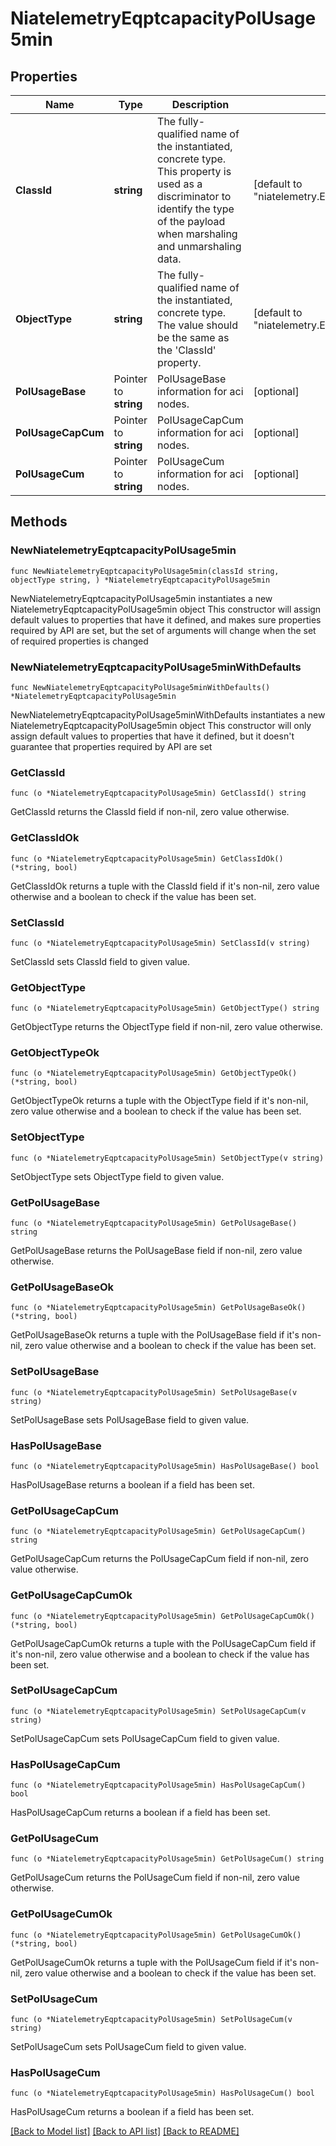 # NiatelemetryEqptcapacityPolUsage5min

## Properties

Name | Type | Description | Notes
------------ | ------------- | ------------- | -------------
**ClassId** | **string** | The fully-qualified name of the instantiated, concrete type. This property is used as a discriminator to identify the type of the payload when marshaling and unmarshaling data. | [default to "niatelemetry.EqptcapacityPolUsage5min"]
**ObjectType** | **string** | The fully-qualified name of the instantiated, concrete type. The value should be the same as the &#39;ClassId&#39; property. | [default to "niatelemetry.EqptcapacityPolUsage5min"]
**PolUsageBase** | Pointer to **string** | PolUsageBase information for aci nodes. | [optional] 
**PolUsageCapCum** | Pointer to **string** | PolUsageCapCum information for aci nodes. | [optional] 
**PolUsageCum** | Pointer to **string** | PolUsageCum information for aci nodes. | [optional] 

## Methods

### NewNiatelemetryEqptcapacityPolUsage5min

`func NewNiatelemetryEqptcapacityPolUsage5min(classId string, objectType string, ) *NiatelemetryEqptcapacityPolUsage5min`

NewNiatelemetryEqptcapacityPolUsage5min instantiates a new NiatelemetryEqptcapacityPolUsage5min object
This constructor will assign default values to properties that have it defined,
and makes sure properties required by API are set, but the set of arguments
will change when the set of required properties is changed

### NewNiatelemetryEqptcapacityPolUsage5minWithDefaults

`func NewNiatelemetryEqptcapacityPolUsage5minWithDefaults() *NiatelemetryEqptcapacityPolUsage5min`

NewNiatelemetryEqptcapacityPolUsage5minWithDefaults instantiates a new NiatelemetryEqptcapacityPolUsage5min object
This constructor will only assign default values to properties that have it defined,
but it doesn't guarantee that properties required by API are set

### GetClassId

`func (o *NiatelemetryEqptcapacityPolUsage5min) GetClassId() string`

GetClassId returns the ClassId field if non-nil, zero value otherwise.

### GetClassIdOk

`func (o *NiatelemetryEqptcapacityPolUsage5min) GetClassIdOk() (*string, bool)`

GetClassIdOk returns a tuple with the ClassId field if it's non-nil, zero value otherwise
and a boolean to check if the value has been set.

### SetClassId

`func (o *NiatelemetryEqptcapacityPolUsage5min) SetClassId(v string)`

SetClassId sets ClassId field to given value.


### GetObjectType

`func (o *NiatelemetryEqptcapacityPolUsage5min) GetObjectType() string`

GetObjectType returns the ObjectType field if non-nil, zero value otherwise.

### GetObjectTypeOk

`func (o *NiatelemetryEqptcapacityPolUsage5min) GetObjectTypeOk() (*string, bool)`

GetObjectTypeOk returns a tuple with the ObjectType field if it's non-nil, zero value otherwise
and a boolean to check if the value has been set.

### SetObjectType

`func (o *NiatelemetryEqptcapacityPolUsage5min) SetObjectType(v string)`

SetObjectType sets ObjectType field to given value.


### GetPolUsageBase

`func (o *NiatelemetryEqptcapacityPolUsage5min) GetPolUsageBase() string`

GetPolUsageBase returns the PolUsageBase field if non-nil, zero value otherwise.

### GetPolUsageBaseOk

`func (o *NiatelemetryEqptcapacityPolUsage5min) GetPolUsageBaseOk() (*string, bool)`

GetPolUsageBaseOk returns a tuple with the PolUsageBase field if it's non-nil, zero value otherwise
and a boolean to check if the value has been set.

### SetPolUsageBase

`func (o *NiatelemetryEqptcapacityPolUsage5min) SetPolUsageBase(v string)`

SetPolUsageBase sets PolUsageBase field to given value.

### HasPolUsageBase

`func (o *NiatelemetryEqptcapacityPolUsage5min) HasPolUsageBase() bool`

HasPolUsageBase returns a boolean if a field has been set.

### GetPolUsageCapCum

`func (o *NiatelemetryEqptcapacityPolUsage5min) GetPolUsageCapCum() string`

GetPolUsageCapCum returns the PolUsageCapCum field if non-nil, zero value otherwise.

### GetPolUsageCapCumOk

`func (o *NiatelemetryEqptcapacityPolUsage5min) GetPolUsageCapCumOk() (*string, bool)`

GetPolUsageCapCumOk returns a tuple with the PolUsageCapCum field if it's non-nil, zero value otherwise
and a boolean to check if the value has been set.

### SetPolUsageCapCum

`func (o *NiatelemetryEqptcapacityPolUsage5min) SetPolUsageCapCum(v string)`

SetPolUsageCapCum sets PolUsageCapCum field to given value.

### HasPolUsageCapCum

`func (o *NiatelemetryEqptcapacityPolUsage5min) HasPolUsageCapCum() bool`

HasPolUsageCapCum returns a boolean if a field has been set.

### GetPolUsageCum

`func (o *NiatelemetryEqptcapacityPolUsage5min) GetPolUsageCum() string`

GetPolUsageCum returns the PolUsageCum field if non-nil, zero value otherwise.

### GetPolUsageCumOk

`func (o *NiatelemetryEqptcapacityPolUsage5min) GetPolUsageCumOk() (*string, bool)`

GetPolUsageCumOk returns a tuple with the PolUsageCum field if it's non-nil, zero value otherwise
and a boolean to check if the value has been set.

### SetPolUsageCum

`func (o *NiatelemetryEqptcapacityPolUsage5min) SetPolUsageCum(v string)`

SetPolUsageCum sets PolUsageCum field to given value.

### HasPolUsageCum

`func (o *NiatelemetryEqptcapacityPolUsage5min) HasPolUsageCum() bool`

HasPolUsageCum returns a boolean if a field has been set.


[[Back to Model list]](../README.md#documentation-for-models) [[Back to API list]](../README.md#documentation-for-api-endpoints) [[Back to README]](../README.md)


